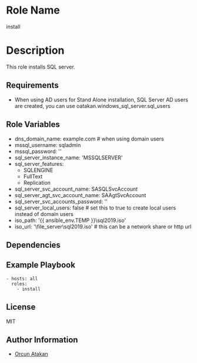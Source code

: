 Role Name
=========

install

Description
=========

This role installs SQL server.


Requirements
------------

- When using AD users for Stand Alone installation, SQL Server AD users are created, you can use 
oatakan.windows_sql_server.sql_users

Role Variables
--------------

- dns_domain_name: example.com  # when using domain users
- mssql_username: sqladmin
- mssql_password: ''
- sql_server_instance_name:  'MSSQLSERVER'
- sql_server_features:
    - SQLENGINE
    - FullText
    - Replication
- sql_server_svc_account_name: SASQLSvcAccount
- sql_server_agt_svc_account_name: SAAgtSvcAccount
- sql_server_svc_accounts_password: ''
- sql_server_local_users: false # set this to true to create local users instead of domain users
- iso_path: '{{ ansible_env.TEMP }}\sql2019.iso'
- iso_url: '\\file_server\sql2019.iso' # this can be a network share or http url

Dependencies
------------



Example Playbook
----------------

    - hosts: all
      roles:
        - install

License
-------

MIT

Author Information
------------------

- [Orcun Atakan](https://github.com/oatakan/)